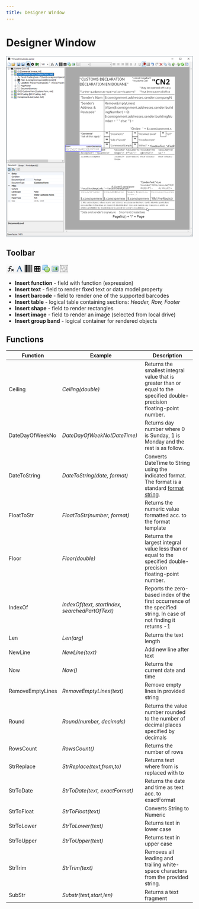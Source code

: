 ```yaml
---
title: Designer Window
---
```


# Designer Window

![Full window view](./images/design-window.png)

## Toolbar

![](./images/objects.png)


*  **Insert function** - field with function (expression)
*  **Insert text** - field to render fixed text or data model property
*  **Insert barcode** - field to render one of the supported barcodes
*  **Insert table** - logical table containing sections: *Header, Row, Footer*
*  **Insert shape** - field to render rectangles
*  **Insert image** - field to render an image (selected from local drive)
*  **Insert group band** - logical container for rendered objects  


## Functions


| **Function**     | **Example**                                     | **Description**                                                                                                            |
|------------------|-------------------------------------------------|----------------------------------------------------------------------------------------------------------------------------|
| Ceiling          | _Ceiling(double)_                               | Returns the smallest integral value that is greater than or equal to the specified double-precision floating-point number. |
| DateDayOfWeekNo  | _DateDayOfWeekNo(DateTime)_                     | Returns day number where 0 is Sunday, 1 is Monday and the rest is as follow.                                               |
| DateToString     | _DateToString(date, format)_                    | Converts DateTime to String using the indicated format. The format is a standard [format string](https://learn.microsoft.com/en-us/dotnet/standard/base-types/standard-date-and-time-format-strings).                            |
| FloatToStr       | _FloatToStr(number, format)_                    | Returns the numeric value formatted acc. to the format template                                                            |
| Floor            | _Floor(double)_                                 | Returns the largest integral value less than or equal to the specified double-precision floating-point number.             |
| IndexOf          | _IndexOf(text, startIndex, searchedPartOfText)_ | Reports the zero-based index of the first occurrence of the specified string. In case of not finding it returns -1         |
| Len              | _Len(arg)_                                      | Returns the text length                                                                                                    |
| NewLine          | _NewLine(text)_                                 | Add new line after text                                                                                                    |
| Now              | _Now()_                                         | Returns the current date and time                                                                                          |
| RemoveEmptyLines | _RemoveEmptyLines(text)_                        | Remove empty lines in provided string                                                                                      |
| Round            | _Round(number, decimals)_                       | Returns the value number rounded to the number of decimal places specified by decimals                                     |
| RowsCount        | _RowsCount()_                                   | Returns the number of rows                                                                                                 |
| StrReplace       | _StrReplace(text,from,to)_                      | Returns text where from is replaced with to                                                                                |
| StrToDate        | _StrToDate(text, exactFormat)_                  | Returns the date and time as text acc. to exactFormat                                                                      |
| StrToFloat       | _StrToFloat(text)_                              | Converts String to Numeric                                                                                                 |
| StrToLower       | _StrToLower(text)_                              | Returns text in lower case                                                                                                 |
| StrToUpper       | _StrToUpper(text)_                              | Returns text in upper case                                                                                                 |
| StrTrim          | _StrTrim(text)_                                 | Removes all leading and trailing white-space characters from the provided string.                                          |
| SubStr           | _Substr(text,start,len)_                        | Returns a text fragment                                                                                                    |

